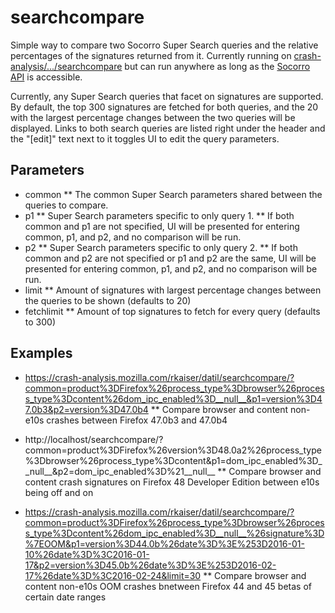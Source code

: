 # searchcompare
Simple way to compare two Socorro Super Search queries and the relative percentages of the signatures returned from it.
Currently running on [crash-analysis/.../searchcompare](https://crash-analysis.mozilla.com/rkaiser/datil/searchcompare/) but can run anywhere as long as the [Socorro API](https://crash-stats.mozilla.com/api/) is accessible.

Currently, any Super Search queries that facet on signatures are supported. By default, the top 300 signatures are fetched for both queries, and the 20 with the largest percentage changes between the two queries will be displayed. Links to both search queries are listed right under the header and the "[edit]" text next to it toggles UI to edit the query parameters.

## Parameters

* common
** The common Super Search parameters shared between the queries to compare.
* p1
** Super Search parameters specific to only query 1.
** If both common and p1 are not specified, UI will be presented for entering common, p1, and p2, and no comparison will be run.
* p2
** Super Search parameters specific to only query 2.
** If both common and p2 are not specified or p1 and p2 are the same, UI will be presented for entering common, p1, and p2, and no comparison will be run.
* limit
** Amount of signatures with largest percentage changes between the queries to be shown (defaults to 20)
* fetchlimit
** Amount of top signatures to fetch for every query (defaults to 300)

## Examples

* https://crash-analysis.mozilla.com/rkaiser/datil/searchcompare/?common=product%3DFirefox%26process_type%3Dbrowser%26process_type%3Dcontent%26dom_ipc_enabled%3D__null__&p1=version%3D47.0b3&p2=version%3D47.0b4
** Compare browser and content non-e10s crashes between Firefox 47.0b3 and 47.0b4

* http://localhost/searchcompare/?common=product%3DFirefox%26version%3D48.0a2%26process_type%3Dbrowser%26process_type%3Dcontent&p1=dom_ipc_enabled%3D__null__&p2=dom_ipc_enabled%3D%21__null__
** Compare browser and content crash signatures on Firefox 48 Developer Edition between e10s being off and on

* https://crash-analysis.mozilla.com/rkaiser/datil/searchcompare/?common=product%3DFirefox%26process_type%3Dbrowser%26process_type%3Dcontent%26dom_ipc_enabled%3D__null__%26signature%3D%7EOOM&p1=version%3D44.0b%26date%3D%3E%253D2016-01-10%26date%3D%3C2016-01-17&p2=version%3D45.0b%26date%3D%3E%253D2016-02-17%26date%3D%3C2016-02-24&limit=30
** Compare browser and content non-e10s OOM crashes bnetween Firefox 44 and 45 betas of certain date ranges

